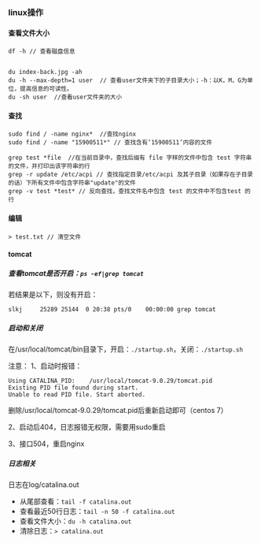 ### linux操作
#### 查看文件大小 
```
df -h // 查看磁盘信息


du index-back.jpg -ah
du -h --max-depth=1 user  // 查看user文件夹下的子目录大小；-h：以K，M，G为单位，提高信息的可读性。
du -sh user  //查看user文件夹的大小
 ```

#### 查找
```
sudo find / -name nginx*  //查找nginx
sudo find / -name "15900511*" // 查找含有‘15900511’内容的文件

grep test *file  //在当前目录中，查找后缀有 file 字样的文件中包含 test 字符串的文件，并打印出该字符串的行
grep -r update /etc/acpi // 查找指定目录/etc/acpi 及其子目录（如果存在子目录的话）下所有文件中包含字符串"update"的文件
grep -v test *test* // 反向查找，查找文件名中包含 test 的文件中不包含test 的行
```

#### 编辑
```
> test.txt // 清空文件
```

#### tomcat
##### 查看tomcat是否开启：`ps -ef|grep tomcat`
若结果是以下，则没有开启：
```
slkj     25289 25144  0 20:38 pts/0    00:00:00 grep tomcat
```

##### 启动和关闭

在/usr/local/tomcat/bin目录下，开启：`./startup.sh`，关闭：`./startup.sh`

注意：
1、启动时报错：
```
Using CATALINA_PID:    /usr/local/tomcat-9.0.29/tomcat.pid
Existing PID file found during start.
Unable to read PID file. Start aborted.
```
删除/usr/local/tomcat-9.0.29/tomcat.pid后重新启动即可（centos 7）

2、启动后404，日志报错无权限，需要用sudo重启

3、接口504，重启nginx

##### 日志相关
日志在log/catalina.out

* 从尾部查看：`tail -f catalina.out`
* 查看最近50行日志：`tail -n 50 -f catalina.out`
* 查看文件大小：`du -h catalina.out`
* 清除日志：`> catalina.out`